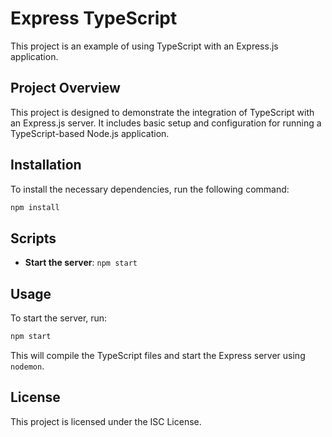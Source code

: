 # Express TypeScript

This project is an example of using TypeScript with an Express.js application.

## Project Overview

This project is designed to demonstrate the integration of TypeScript with an Express.js server. It includes basic setup and configuration for running a TypeScript-based Node.js application.

## Installation

To install the necessary dependencies, run the following command:

```bash
npm install
```

## Scripts

- **Start the server**: `npm start`

## Usage

To start the server, run:

```bash
npm start
```

This will compile the TypeScript files and start the Express server using `nodemon`.

## License

This project is licensed under the ISC License.
